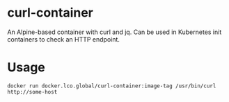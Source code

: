 # curl-container

An Alpine-based container with curl and jq. Can be used in Kubernetes init
containers to check an HTTP endpoint.

# Usage
```
docker run docker.lco.global/curl-container:image-tag /usr/bin/curl http://some-host
```
